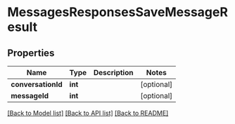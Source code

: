 # MessagesResponsesSaveMessageResult

## Properties
Name | Type | Description | Notes
------------ | ------------- | ------------- | -------------
**conversationId** | **int** |  | [optional] 
**messageId** | **int** |  | [optional] 

[[Back to Model list]](../README.md#documentation-for-models) [[Back to API list]](../README.md#documentation-for-api-endpoints) [[Back to README]](../README.md)


